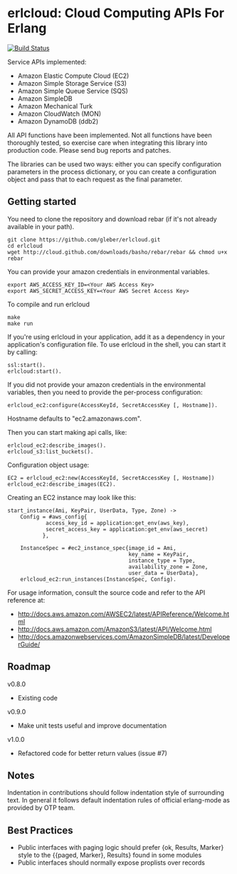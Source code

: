 
# erlcloud: Cloud Computing APIs For Erlang #

[![Build Status](https://secure.travis-ci.org/gleber/erlcloud.png?branch=master)](http://travis-ci.org/gleber/erlcloud)

Service APIs implemented:

- Amazon Elastic Compute Cloud (EC2)
- Amazon Simple Storage Service (S3)
- Amazon Simple Queue Service (SQS)
- Amazon SimpleDB
- Amazon Mechanical Turk
- Amazon CloudWatch (MON)
- Amazon DynamoDB (ddb2) 

All API functions have been implemented.  Not all functions have been thoroughly tested, so exercise care when integrating this library into production code.  Please send bug reports and patches.

The libraries can be used two ways: either you can specify configuration parameters in the process dictionary, or you can create a configuration object and pass that to each request as the final parameter.

## Getting started ##
You need to clone the repository and download rebar (if it's not already available in your path).

```
git clone https://github.com/gleber/erlcloud.git
cd erlcloud
wget http://cloud.github.com/downloads/basho/rebar/rebar && chmod u+x rebar
```

You can provide your amazon credentials in environmental variables.

```
export AWS_ACCESS_KEY_ID=<Your AWS Access Key>
export AWS_SECRET_ACCESS_KEY=<Your AWS Secret Access Key>
```
To compile and run erlcloud
```
make
make run
```

If you're using erlcloud in your application, add it as a dependency in your application's configuration file.  To use erlcloud in the shell, you can start it by calling:

```
ssl:start().
erlcloud:start().
```


If you did not provide your amazon credentials in the environmental variables, then you need to provide the per-process configuration:

```
erlcloud_ec2:configure(AccessKeyId, SecretAccessKey [, Hostname]).
```

Hostname defaults to "ec2.amazonaws.com".


Then you can start making api calls, like:

```
erlcloud_ec2:describe_images().
erlcloud_s3:list_buckets().
```

Configuration object usage:

```
EC2 = erlcloud_ec2:new(AccessKeyId, SecretAccessKey [, Hostname])
erlcloud_ec2:describe_images(EC2).
```

Creating an EC2 instance may look like this:
```
start_instance(Ami, KeyPair, UserData, Type, Zone) ->
    Config = #aws_config{
            access_key_id = application:get_env(aws_key),
            secret_access_key = application:get_env(aws_secret)
           },

    InstanceSpec = #ec2_instance_spec{image_id = Ami,
                                      key_name = KeyPair,
                                      instance_type = Type,
                                      availability_zone = Zone,
                                      user_data = UserData},
    erlcloud_ec2:run_instances(InstanceSpec, Config).
```

For usage information, consult the source code and refer to the API reference at:

- http://docs.aws.amazon.com/AWSEC2/latest/APIReference/Welcome.html
- http://docs.aws.amazon.com/AmazonS3/latest/API/Welcome.html
- http://docs.amazonwebservices.com/AmazonSimpleDB/latest/DeveloperGuide/

## Roadmap ##

v0.8.0
* Existing code

v0.9.0
* Make unit tests useful and improve documentation

v1.0.0
* Refactored code for better return values (issue #7)

## Notes ##

Indentation in contributions should follow indentation style of surrounding text. In general it follows default indentation rules of official erlang-mode as provided by OTP team.

## Best Practices ##

- Public interfaces with paging logic should prefer {ok, Results, Marker} style to the {{paged, Marker}, Results} found in some modules
- Public interfaces should normally expose proplists over records